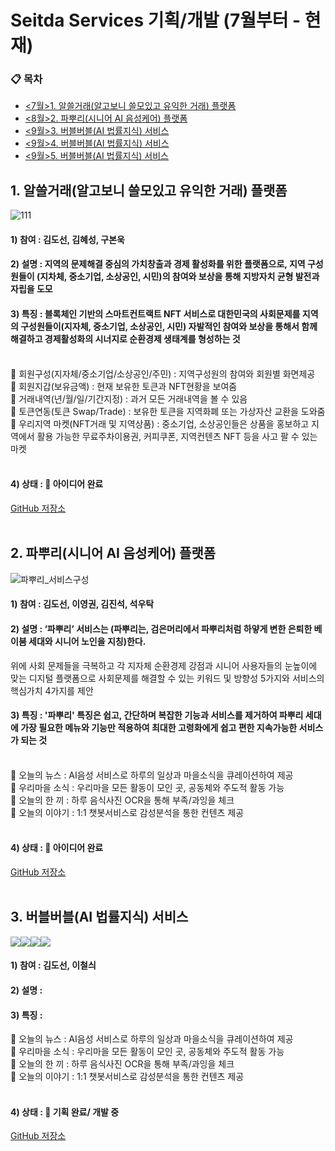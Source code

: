 # Seitda Services 기획/개발 (7월부터 - 현재)

### 📋 목차
<ul>
      <li><a href="#1"><7월>1. 알쓸거래(알고보니 쓸모있고 유익한 거래) 플랫폼</a></li>
      <li><a href="#2"><8월>2. 파뿌리(시니어 AI 음성케어) 플랫폼</a></li> 
      <li><a href="#3"><9월>3. 버블버블(AI 법률지식) 서비스</a></li> 
      <li><a href="#3"><9월>4. 버블버블(AI 법률지식) 서비스</a></li> 
      <li><a href="#3"><9월>5. 버블버블(AI 법률지식) 서비스</a></li> 
</ul>


## <div id="1">1. 알쓸거래(알고보니 쓸모있고 유익한 거래) 플랫폼</div>
![111](https://github.com/user-attachments/assets/bf9e4d6a-8bb0-47c9-8f89-89b75b3d3695)

#### 1) 참여 : 김도선, 김혜성, 구본욱
#### 2) 설명 : 지역의 문제해결 중심의 가치창출과 경제 활성화를 위한 플랫폼으로, 지역 구성원들이 (지차체, 중소기업, 소상공인, 시민)의 참여와 보상을 통해 지방자치 균형 발전과 자립을 도모<br>
#### 3) 특징 : 블록체인 기반의 스마트컨트랙트 NFT 서비스로 대한민국의 사회문제를 지역의 구성원들이(지자체, 중소기업, 소상공인, 시민) 자발적인 참여와 보상을 통해서 함께 해결하고 경제활성화의 시너지로 순환경제 생태계를 형성하는 것<br><br>

💸 회원구성(지자체/중소기업/소상공인/주민) : 지역구성원의 참여와 회원별 화면제공<br>
💸 회원지갑(보유금액) : 현재 보유한 토큰과 NFT현황을 보여줌<br>
💸 거래내역(년/월/일/기간지정) : 과거 모든 거래내역을 볼 수 있음<br>
💸 토큰연동(토큰 Swap/Trade) : 보유한 토큰을 지역화폐 또는 가상자산 교환을 도와줌<br>
💸 우리지역 마켓(NFT거래 및 지역상품) : 중소기업, 소상공인들은 상품을 홍보하고 지역에서 활용 가능한 무료주차이용권, 커피쿠폰, 지역컨텐츠 NFT 등을 사고 팔 수 있는 마켓<br><br>
      
#### 4) 상태 : 🚀 아이디어 완료<br>  
[GitHub 저장소](https://github.com/Seitda-community/)<br><br> 


## <div id="2">2. 파뿌리(시니어 AI 음성케어) 플랫폼</div>
![파뿌리_서비스구성](https://github.com/user-attachments/assets/4e3a9f0c-9df6-4dde-97e8-1734595e75e6)

#### 1) 참여 : 김도선, 이영권, 김진석, 석우탁
#### 2) 설명 : ‘파뿌리’ 서비스는 (파뿌리는, 검은머리에서 파뿌리처럼 하얗게 변한 은퇴한 베이붐 세대와 시니어 노인을 지칭)한다. <br>
위에 사회 문제들을 극복하고 각 지자체 순환경제 강점과 시니어 사용자들의 눈높이에 맞는 디지털 플랫폼으로 사회문제를 해결할 수 있는 키워드 및 방향성 5가지와 서비스의 핵심가치 4가지를 제안
#### 3) 특징 : '파뿌리' 특징은 쉽고, 간단하며 복잡한 기능과 서비스를 제거하여 파뿌리 세대에 가장 필요한 메뉴와 기능만 적용하여 최대한 고령화에게 쉽고 편한 지속가능한 서비스가 되는 것<br><br>

🌱 오늘의 뉴스 : AI음성 서비스로 하루의 일상과 마을소식을 큐레이션하여 제공<br>
🌱 우리마을 소식 : 우리마을 모든 활동이 모인 곳, 공동체와 주도적 활동 가능<br>
🌱 오늘의 한 끼 : 하루 음식사진 OCR을 통해 부족/과잉을 체크<br>
🌱 오늘의 이야기 : 1:1 챗봇서비스로 감성분석을 통한 컨텐츠 제공<br><br>  

#### 4) 상태 : 🚀 아이디어 완료<br>  
[GitHub 저장소](https://github.com/Seitda-community/)<br><br> 

      

## <div id="3">3. 버블버블(AI 법률지식) 서비스</div>

<div style="display:flex;">
      <img src="https://github.com/user-attachments/assets/0fc89179-c666-437b-8b1d-5b535c168511" />
      <img src="https://github.com/user-attachments/assets/0e65cd17-687a-4b46-b706-641910135533" />
      <img src="https://github.com/user-attachments/assets/8e9c8a38-9fde-4b4e-81a0-93aae22abfe4" />
      <img src="https://github.com/user-attachments/assets/73245baf-1ec5-4b8c-b579-8d1d63b19cf3" />
</div>

#### 1) 참여 : 김도선, 이철싀
#### 2) 설명 : 
#### 3) 특징 : 

🫧 오늘의 뉴스 : AI음성 서비스로 하루의 일상과 마을소식을 큐레이션하여 제공<br>
🫧 우리마을 소식 : 우리마을 모든 활동이 모인 곳, 공동체와 주도적 활동 가능<br>
🫧 오늘의 한 끼 : 하루 음식사진 OCR을 통해 부족/과잉을 체크<br>
🫧 오늘의 이야기 : 1:1 챗봇서비스로 감성분석을 통한 컨텐츠 제공<br><br>  
      
#### 4) 상태 : 🚀 기획 완료/ 개발 중<br>  
[GitHub 저장소](https://github.com/Seitda-community/)<br><br> 

